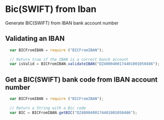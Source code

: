 # Bic(SWIFT) from Iban
Generate BIC(SWIFT) from IBAN bank account number


Validating an IBAN 
------------------
```javascript
  var BICFromIBAN = require ("BICFromIBAN");
  
  // Return true if the IBAN is a correct banck account 
  var isValid = BICFromIBAN.validateIBAN("DZ4000400174401001050486");
```

Get a BIC(SWIFT) bank code from IBAN account number 
---------------------------------------------------
```javascript
  var BICFromIBAN = require ("BICFromIBAN");
  
  // Return a String with a Bic code
  var BIC = BICFromIBAN.getBIC("DZ4000400174401001050486");
```
